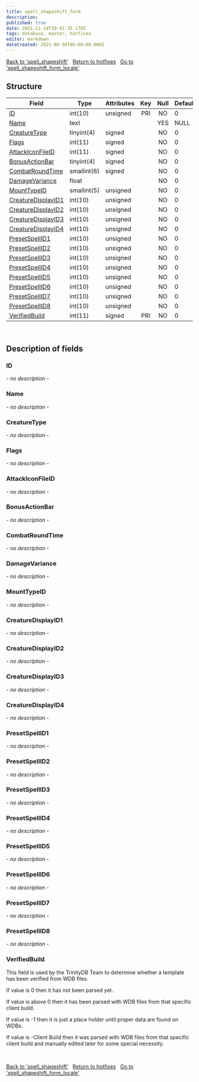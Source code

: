 ```yaml
---
title: spell_shapeshift_form
description: 
published: true
date: 2021-11-14T19:41:35.170Z
tags: database, master, hotfixes
editor: markdown
dateCreated: 2021-08-30T06:00:00.000Z
---
```


<a href="https://trinitycore.info/de/database/master/hotfixes/spell_shapeshift" class="mt-5 v-btn v-btn--depressed v-btn--flat v-btn--outlined theme--light v-size--default darkblue--text text--lighten-3"><span class="v-btn__content"><i aria-hidden="true" class="v-icon notranslate v-icon--left mdi mdi-arrow-left theme--light"></i><span>Back to 'spell_shapeshift'</span></span></a>&nbsp;&nbsp;&nbsp;<a href="https://trinitycore.info/de/database/master/hotfixes/home" class="mt-5 v-btn v-btn--depressed v-btn--flat v-btn--outlined theme--light v-size--default darkblue--text text--lighten-3"><span class="v-btn__content"><i aria-hidden="true" class="v-icon notranslate v-icon--left mdi mdi-home-outline theme--light"></i><span>Return to hotfixes</span></span></a>&nbsp;&nbsp;&nbsp;<a href="https://trinitycore.info/de/database/master/hotfixes/spell_shapeshift_form_locale" class="mt-5 v-btn v-btn--depressed v-btn--flat v-btn--outlined theme--light v-size--default darkblue--text text--lighten-3"><span class="v-btn__content"><span>Go to 'spell_shapeshift_form_locale'</span><i aria-hidden="true" class="v-icon notranslate v-icon--right mdi mdi-arrow-right theme--light"></i></span></a>

## Structure

| Field | Type | Attributes | Key | Null | Default | Extra | Comment |
| --- | --- | --- | :---: | :---: | --- | --- | --- |
| [ID](#id) | int(10) | unsigned | PRI | NO | 0 |  |  |
| [Name](#name) | text |  |  | YES | NULL |  |  |
| [CreatureType](#creaturetype) | tinyint(4) | signed |  | NO | 0 |  |  |
| [Flags](#flags) | int(11) | signed |  | NO | 0 |  |  |
| [AttackIconFileID](#attackiconfileid) | int(11) | signed |  | NO | 0 |  |  |
| [BonusActionBar](#bonusactionbar) | tinyint(4) | signed |  | NO | 0 |  |  |
| [CombatRoundTime](#combatroundtime) | smallint(6) | signed |  | NO | 0 |  |  |
| [DamageVariance](#damagevariance) | float |  |  | NO | 0 |  |  |
| [MountTypeID](#mounttypeid) | smallint(5) | unsigned |  | NO | 0 |  |  |
| [CreatureDisplayID1](#creaturedisplayid1) | int(10) | unsigned |  | NO | 0 |  |  |
| [CreatureDisplayID2](#creaturedisplayid2) | int(10) | unsigned |  | NO | 0 |  |  |
| [CreatureDisplayID3](#creaturedisplayid3) | int(10) | unsigned |  | NO | 0 |  |  |
| [CreatureDisplayID4](#creaturedisplayid4) | int(10) | unsigned |  | NO | 0 |  |  |
| [PresetSpellID1](#presetspellid1) | int(10) | unsigned |  | NO | 0 |  |  |
| [PresetSpellID2](#presetspellid2) | int(10) | unsigned |  | NO | 0 |  |  |
| [PresetSpellID3](#presetspellid3) | int(10) | unsigned |  | NO | 0 |  |  |
| [PresetSpellID4](#presetspellid4) | int(10) | unsigned |  | NO | 0 |  |  |
| [PresetSpellID5](#presetspellid5) | int(10) | unsigned |  | NO | 0 |  |  |
| [PresetSpellID6](#presetspellid6) | int(10) | unsigned |  | NO | 0 |  |  |
| [PresetSpellID7](#presetspellid7) | int(10) | unsigned |  | NO | 0 |  |  |
| [PresetSpellID8](#presetspellid8) | int(10) | unsigned |  | NO | 0 |  |  |
| [VerifiedBuild](#verifiedbuild) | int(11) | signed | PRI | NO | 0 |  |  |
&nbsp;
## Description of fields

### ID
*- no description -*
&nbsp;

### Name
*- no description -*
&nbsp;

### CreatureType
*- no description -*
&nbsp;

### Flags
*- no description -*
&nbsp;

### AttackIconFileID
*- no description -*
&nbsp;

### BonusActionBar
*- no description -*
&nbsp;

### CombatRoundTime
*- no description -*
&nbsp;

### DamageVariance
*- no description -*
&nbsp;

### MountTypeID
*- no description -*
&nbsp;

### CreatureDisplayID1
*- no description -*
&nbsp;

### CreatureDisplayID2
*- no description -*
&nbsp;

### CreatureDisplayID3
*- no description -*
&nbsp;

### CreatureDisplayID4
*- no description -*
&nbsp;

### PresetSpellID1
*- no description -*
&nbsp;

### PresetSpellID2
*- no description -*
&nbsp;

### PresetSpellID3
*- no description -*
&nbsp;

### PresetSpellID4
*- no description -*
&nbsp;

### PresetSpellID5
*- no description -*
&nbsp;

### PresetSpellID6
*- no description -*
&nbsp;

### PresetSpellID7
*- no description -*
&nbsp;

### PresetSpellID8
*- no description -*
&nbsp;

### VerifiedBuild
This field is used by the TrinityDB Team to determine whether a template has been verified from WDB files.

If value is 0 then it has not been parsed yet.

If value is above 0 then it has been parsed with WDB files from that specific client build.

If value is -1 then it is just a place holder until proper data are found on WDBs.

If value is -Client Build then it was parsed with WDB files from that specific client build and manually edited later for some special necessity.

&nbsp;

<a href="https://trinitycore.info/de/database/master/hotfixes/spell_shapeshift" class="mt-5 v-btn v-btn--depressed v-btn--flat v-btn--outlined theme--light v-size--default darkblue--text text--lighten-3"><span class="v-btn__content"><i aria-hidden="true" class="v-icon notranslate v-icon--left mdi mdi-arrow-left theme--light"></i><span>Back to 'spell_shapeshift'</span></span></a>&nbsp;&nbsp;&nbsp;<a href="https://trinitycore.info/de/database/master/hotfixes/home" class="mt-5 v-btn v-btn--depressed v-btn--flat v-btn--outlined theme--light v-size--default darkblue--text text--lighten-3"><span class="v-btn__content"><i aria-hidden="true" class="v-icon notranslate v-icon--left mdi mdi-home-outline theme--light"></i><span>Return to hotfixes</span></span></a>&nbsp;&nbsp;&nbsp;<a href="https://trinitycore.info/de/database/master/hotfixes/spell_shapeshift_form_locale" class="mt-5 v-btn v-btn--depressed v-btn--flat v-btn--outlined theme--light v-size--default darkblue--text text--lighten-3"><span class="v-btn__content"><span>Go to 'spell_shapeshift_form_locale'</span><i aria-hidden="true" class="v-icon notranslate v-icon--right mdi mdi-arrow-right theme--light"></i></span></a>

